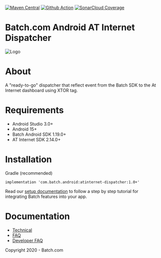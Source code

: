 [![Maven Central](https://maven-badges.herokuapp.com/maven-central/com.batch.android/atinternet-dispatcher/badge.svg)](https://maven-badges.herokuapp.com/maven-central/com.batch.android/atinternet-dispatcher)
[![Github Action](https://github.com/BatchLabs/Batch-Android-atinternet-dispatcher/workflows/Android%20CI/badge.svg)](https://github.com/BatchLabs/Batch-Android-atinternet-dispatcher/actions?query=workflow%3A%22Android+CI%22)
[![SonarCloud Coverage](https://sonarcloud.io/api/project_badges/measure?project=BatchLabs_Batch-Android-atinternet-dispatcher&metric=coverage)](https://sonarcloud.io/dashboard?id=BatchLabs_Batch-Android-atinternet-dispatcher)

Batch.com Android AT Internet Dispatcher
==================

![Logo](https://static.batch.com/documentation/Readmes/logo_batch_full_178.png)

# About

A "ready-to-go" dispatcher that reflect event from the Batch SDK to the At Internet dashboard using XTOR tag.

# Requirements
 - Android Studio 3.0+
 - Android 15+
 - Batch Android SDK 1.19.0+
 - AT Internet SDK 2.14.0+

# Installation
Gradle (recommended)

```
implementation 'com.batch.android:atinternet-dispatcher:1.0+'
```

Read our [setup documentation](https://doc.batch.com/) to follow a step by step tutorial for integrating Batch features into your app.

# Documentation

 - [Technical](https://batch.com/doc)
 - [FAQ](https://batch.com/doc/faq/general.html)
 - [Developer FAQ](https://batch.com/developers)

Copyright 2020 - Batch.com